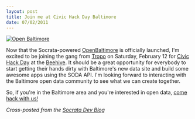 ```yaml
---
layout: post
title: Join me at Civic Hack Day Baltimore
date: 07/02/2011
---
```


[![Open Baltimore](http://dev.socrata.com/images/posts/2011-02-07-civic-hack-day.jpg)](http://civichackday.eventbrite.com/)

Now that the Socrata-powered [OpenBaltimore](http://data.baltimorecity.gov) is officially launched, I'm excited to be joining the gang from [Tropo](http://www.tropo.com) on Saturday, February 12 for [Civic Hack Day](http://civichackday.eventbrite.com/) at the [Beehive](http://beehivebaltimore.org/). It should be a great opportunity for everybody to start getting their hands dirty with Baltimore's new data site and build some awesome apps using the SODA API. I'm looking forward to interacting with the Baltimore open data community to see what we can create together.

So, if you're in the Baltimore area and you're interested in open data, [come hack with us!](http://civichackday.eventbrite.com/)

_Cross-posted from the [Socrata Dev Blog](http://dev.socrata.com/blog/2011/02/07/join-us-at-civic-hack-day-baltimore/)_
